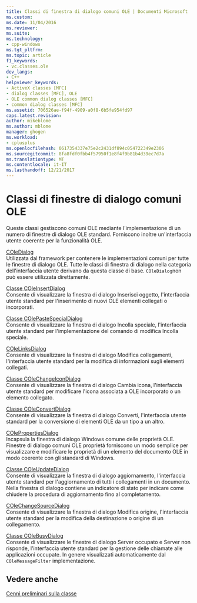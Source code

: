 ```yaml
---
title: Classi di finestra di dialogo comuni OLE | Documenti Microsoft
ms.custom: 
ms.date: 11/04/2016
ms.reviewer: 
ms.suite: 
ms.technology:
- cpp-windows
ms.tgt_pltfrm: 
ms.topic: article
f1_keywords:
- vc.classes.ole
dev_langs:
- C++
helpviewer_keywords:
- ActiveX classes [MFC]
- dialog classes [MFC], OLE
- OLE common dialog classes [MFC]
- common dialog classes [MFC]
ms.assetid: 706526ae-f94f-4909-a0f8-6b5fe954fd97
caps.latest.revision: 
author: mikeblome
ms.author: mblome
manager: ghogen
ms.workload:
- cplusplus
ms.openlocfilehash: 0617354337e75e2c2431df894c054722349e2306
ms.sourcegitcommit: 8fa8fdf0fbb4f57950f1e8f4f9b81b4d39ec7d7a
ms.translationtype: MT
ms.contentlocale: it-IT
ms.lasthandoff: 12/21/2017
---
```

# <a name="ole-common-dialog-classes"></a>Classi di finestre di dialogo comuni OLE
Queste classi gestiscono comuni OLE mediante l'implementazione di un numero di finestre di dialogo OLE standard. Forniscono inoltre un'interfaccia utente coerente per la funzionalità OLE.  
  
 [COleDialog](../mfc/reference/coledialog-class.md)  
 Utilizzata dal framework per contenere le implementazioni comuni per tutte le finestre di dialogo OLE. Tutte le classi di finestra di dialogo nella categoria dell'interfaccia utente derivano da questa classe di base. `COleDialog`non può essere utilizzata direttamente.  
  
 [Classe COleInsertDialog](../mfc/reference/coleinsertdialog-class.md)  
 Consente di visualizzare la finestra di dialogo Inserisci oggetto, l'interfaccia utente standard per l'inserimento di nuovi OLE elementi collegati o incorporati.  
  
 [Classe COlePasteSpecialDialog](../mfc/reference/colepastespecialdialog-class.md)  
 Consente di visualizzare la finestra di dialogo Incolla speciale, l'interfaccia utente standard per l'implementazione del comando di modifica Incolla speciale.  
  
 [COleLinksDialog](../mfc/reference/colelinksdialog-class.md)  
 Consente di visualizzare la finestra di dialogo Modifica collegamenti, l'interfaccia utente standard per la modifica di informazioni sugli elementi collegati.  
  
 [Classe COleChangeIconDialog](../mfc/reference/colechangeicondialog-class.md)  
 Consente di visualizzare la finestra di dialogo Cambia icona, l'interfaccia utente standard per modificare l'icona associata a OLE incorporato o un elemento collegato.  
  
 [Classe COleConvertDialog](../mfc/reference/coleconvertdialog-class.md)  
 Consente di visualizzare la finestra di dialogo Converti, l'interfaccia utente standard per la conversione di elementi OLE da un tipo a un altro.  
  
 [COlePropertiesDialog](../mfc/reference/colepropertiesdialog-class.md)  
 Incapsula la finestra di dialogo Windows comune delle proprietà OLE. Finestre di dialogo comuni OLE proprietà forniscono un modo semplice per visualizzare e modificare le proprietà di un elemento del documento OLE in modo coerente con gli standard di Windows.  
  
 [Classe COleUpdateDialog](../mfc/reference/coleupdatedialog-class.md)  
 Consente di visualizzare la finestra di dialogo aggiornamento, l'interfaccia utente standard per l'aggiornamento di tutti i collegamenti in un documento. Nella finestra di dialogo contiene un indicatore di stato per indicare come chiudere la procedura di aggiornamento fino al completamento.  
  
 [COleChangeSourceDialog](../mfc/reference/colechangesourcedialog-class.md)  
 Consente di visualizzare la finestra di dialogo Modifica origine, l'interfaccia utente standard per la modifica della destinazione o origine di un collegamento.  
  
 [Classe COleBusyDialog](../mfc/reference/colebusydialog-class.md)  
 Consente di visualizzare le finestre di dialogo Server occupato e Server non risponde, l'interfaccia utente standard per la gestione delle chiamate alle applicazioni occupate. In genere visualizzati automaticamente dal `COleMessageFilter` implementazione.  
  
## <a name="see-also"></a>Vedere anche  
 [Cenni preliminari sulla classe](../mfc/class-library-overview.md)


